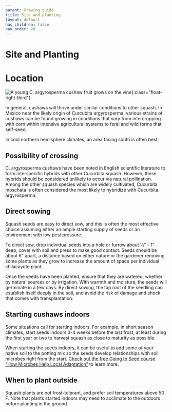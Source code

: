 ```yaml
---
parent: Growing guide
title: Site and planting
layout: default
has_children: false
nav_order: 20
---
```


# Site and Planting

# Location

![A young C. argyrosperma cushaw fruit grows on the vine](../../assets/images/growing/immature-argyrosperma-fruit-200w.jpg "Sprawling young cushaw vine"){:class="float-right-third"}

In general, cushaws will thrive under similar conditions to other squash. In Mexico near the likely origin of Curcubita argyrosperma, various strains of cushaws can be found growing in conditions that vary from intercropping with corn within intensive agricultural systems to feral and wild forms that self-seed.

In cool northern hemisphere climates, an area facing south is often best.

## Possibility of crossing

C. argyrosperma cushaws have been noted in English scientific literature to form interspecific hybrids with other Cucurbita squash. However, these hybrids should be considered unlikely to occur via natural pollination. Among the other squash species which are widely cultivated, Cucurbita moschata is often considered the most likely to hybridize with Cucurbita argyrosperma.

## Direct sowing

Squash seeds are easy to direct sow, and this is often the most effective choice assuming either an ample starting supply of seeds or an environment with low pest pressure.

To direct sow, drop individual seeds into a hole or furrow about ½” - 1” deep, cover with soil and press to make good contact. Seeds should be about 6” apart, a distance based on either nature or the gardener removing some plants as they grow to increase the amount of space per individual chilacayote plant.

Once the seeds have been planted, ensure that they are watered, whether by natural sources or by irrigation. With warmth and moisture, the seeds will germinate in a few days. By direct sowing, the tap root of the seedling can establish itself deeply in the soil, and avoid the risk of damage and shock that comes with transplantation.

## Starting cushaws indoors

Some situations call for starting indoors. For example, in short season climates, start seeds indoors 3-4 weeks before the last frost, at least during the first year or two to harvest squash as close to maturity as possible.

When starting the seeds indoors, it can be useful to add some of your native soil to the potting mix so the seeds develop relationships with soil microbes right from the start. [Check out the free Going to Seed course “How Microbes Help Local Adaptation”](https://goingtoseed.org/products/1734455) to learn more.

## When to plant outside

Squash plants are not frost-tolerant, and prefer soil temperatures above 50 F. Note that plants started indoors may need to acclimate to the outdoors before planting in the ground.